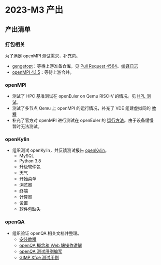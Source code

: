 # 2023-M3 产出

## 产出清单

### 打包相关

为了满足 openMPI 测试需求，补充包。

- [gengetopt](https://gitee.com/arielheleneto/gengetopt)：等待上游准备仓库，见 [Pull Request 4564](https://gitee.com/openeuler/community/pulls/4564#note_17207299)。[编译日志](https://build.tarsier-infra.com/package/live_build_log/home:Ariel:branches:openEuler:22.03/automake/22.03/riscv64)
- [openMPI 4.1.5](https://gitee.com/src-openeuler/openmpi/pulls/32)：等待上游合并。

### openMPI

- 测试了 HPC 基准测试在 openEuler on Qemu RISC-V 的情况。见 [HPL 测试](../openMPI/HPL.md)。
- 测试了多节点 Qemu 上 openMPI 的运行情况，补充了 VDE 组建虚拟网的 [教程](../openMPI/VDE-network.md)
- 补充了官方对 openMPI 进行测试在 openEuler 的 [运行方法](https://github.com/ArielHeleneto/RISCV-testcase/tree/master/AutoTest/openMPI)。由于设备缓慢暂时无法测试。

### openKylin

- 组织测试 openKylin，并反馈测试报告 [openKylin](https://gitee.com/yunxiangluo/open-kylin-riscv-test-report/tree/master/%E7%B3%BB%E7%BB%9F%E5%92%8C%E7%BB%84%E4%BB%B6%E6%B5%8B%E8%AF%95)。
  - MySQL
  - Python 3.8
  - 升级软件包
  - 天气
  - 开始菜单
  - 浏览器
  - 终端
  - 计算器 
  - 设置
  - 软件包缺失

### openQA

- 组织验证 openQA 相关文档并整理。
  - [安装教程](https://github.com/microseyuyu/PLCT-Work-repository/blob/main/OpenQA-Build/openQA-Guide-Install.md)
  - [openQA 概念和 Web 端操作讲解](https://github.com/microseyuyu/PLCT-Work-repository/blob/main/OpenQA-Build/openQA-Guide-Concept.md)
  - [openQA 测试用例编写](https://github.com/microseyuyu/PLCT-Work-repository/blob/main/OpenQA-Build/openQA-Guide-Programming.md)
  - [GIMP Xfce 测试用例](https://gitee.com/lvxiaoqian/os-autoinst-needles-openeuler/pulls/2)